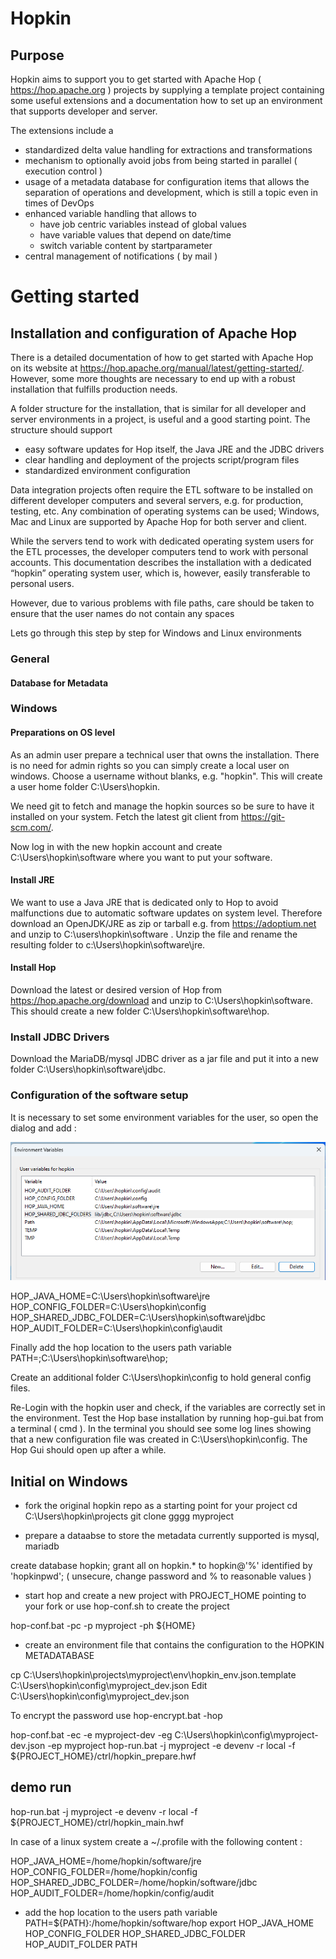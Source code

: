 # Hopkin
## Purpose
Hopkin aims to support you to get started with Apache Hop ( https://hop.apache.org ) projects by supplying a template project containing some useful extensions and a documentation how to set up an environment that supports developer and server.

The extensions include a 
- standardized delta value handling for extractions and transformations
- mechanism to optionally avoid jobs from being started in parallel ( execution control )
- usage of a metadata database for configuration items that allows the separation of operations and development, which is still a topic even in times of DevOps
- enhanced variable handling that allows to 
    - have job centric variables instead of global values 
    - have variable values that depend on date/time
    - switch variable content by startparameter
- central management of notifications ( by mail )

# Getting started
## Installation and configuration of Apache Hop

There is a detailed documentation of how to get started with Apache Hop on its website at https://hop.apache.org/manual/latest/getting-started/. However, some more thoughts are necessary to end up with a robust installation that fulfills production needs.

A folder structure for the installation, that is similar for all developer and server environments in a project, is useful and a good starting point. The structure should support

- easy software updates for Hop itself, the Java JRE and the JDBC drivers
- clear handling and deployment of the projects script/program files 
- standardized environment configuration

Data integration projects often require the ETL software to be installed on different developer computers and several servers, e.g. for production, testing, etc. Any combination of operating systems can be used; Windows, Mac and Linux are supported by Apache Hop for both server and client.

While the servers tend to work with dedicated operating system users for the ETL processes, the developer computers tend to work with personal accounts. This documentation describes the installation with a dedicated “hopkin” operating system user, which is, however, easily transferable to personal users.

However, due to various problems with file paths, care should be taken to ensure that the user names do not contain any spaces

Lets go through this step by step for Windows and Linux environments

### General
#### Database for Metadata



### Windows
#### Preparations on OS level
As an admin user prepare a technical user that owns the installation. There is no need for admin rights so you can simply create a local user on windows. Choose a username without blanks, e.g. "hopkin". This will create a user home folder C:\Users\hopkin.

We need git to fetch and manage the hopkin sources so be sure to have it installed on your system. Fetch the latest git client from https://git-scm.com/.

Now log in with the new hopkin account and create C:\Users\hopkin\software where you want to put your software. 

#### Install JRE
We want to use a Java JRE that is dedicated only to Hop to avoid malfunctions due to automatic software updates on system level. Therefore download an OpenJDK/JRE as zip or tarball e.g. from https://adoptium.net and unzip to C:\users\hopkin\software .
Unzip the file and rename the resulting folder to c:\Users\hopkin\software\jre.

#### Install Hop
Download the latest or desired version of Hop from https://hop.apache.org/download and unzip to C:\Users\hopkin\software. This should create a new folder C:\Users\hopkin\software\hop.

### Install JDBC Drivers
Download the MariaDB/mysql JDBC driver as a jar file and put it into a new folder C:\Users\hopkin\software\jdbc.

### Configuration of the software setup
It is necessary to set some environment variables for the user, so open the dialog and add :

![Environment](doc/img/EnvironmentVariables.png?raw=true "Environment Settings")

HOP_JAVA_HOME=C:\Users\hopkin\software\jre
HOP_CONFIG_FOLDER=C:\Users\hopkin\config
HOP_SHARED_JDBC_FOLDER=C:\Users\hopkin\software\jdbc
HOP_AUDIT_FOLDER=C:\Users\hopkin\config\audit

Finally add the hop location to the users path variable
PATH=<originalPath>;C:\Users\hopkin\software\hop;


Create an additional folder C:\Users\hopkin\config to hold general config files.

Re-Login with the hopkin user and check, if the variables are correctly set in the environment. Test the Hop base installation by running hop-gui.bat from a terminal ( cmd ). 
In the terminal you should see some log lines showing that a new configuration file was created in C:\Users\hopkin\config. The Hop Gui should open up after a while.




## Initial on Windows
- fork the original hopkin repo as a starting point for your project
cd C:\Users\hopkin\projects
git clone gggg myproject

- prepare a dataabse to store the metadata
currently supported is mysql, mariadb

create database hopkin;
grant all on hopkin.* to hopkin@'%' identified by 'hopkinpwd';
( unsecure, change password and % to reasonable values )

- start hop and create a new project with PROJECT_HOME pointing to your fork or use hop-conf.sh to create the project

hop-conf.bat -pc -p myproject -ph ${HOME}

- create an environment file that contains the configuration to the HOPKIN METADATABASE

cp C:\Users\hopkin\projects\myproject\env\hopkin_env.json.template C:\Users\hopkin\config\myproject_dev.json
Edit C:\Users\hopkin\config\myproject_dev.json 

To encrypt the password use 
hop-encrypt.bat -hop <mydbpassword>

hop-conf.bat -ec -e myproject-dev -eg C:\Users\hopkin\config\myproject-dev.json -ep myproject
hop-run.bat -j myproject -e devenv -r local -f ${PROJECT_HOME}/ctrl/hopkin_prepare.hwf

## demo run
hop-run.bat -j myproject -e devenv -r local -f ${PROJECT_HOME}/ctrl/hopkin_main.hwf


In case of a linux system create a ~/.profile with the following content :

HOP_JAVA_HOME=/home/hopkin/software/jre
HOP_CONFIG_FOLDER=/home/hopkin/config
HOP_SHARED_JDBC_FOLDER=/home/hopkin/software/jdbc
HOP_AUDIT_FOLDER=/home/hopkin/config/audit
- add the hop location to the users path variable
PATH=${PATH}:/home/hopkin/software/hop
export HOP_JAVA_HOME HOP_CONFIG_FOLDER HOP_SHARED_JDBC_FOLDER HOP_AUDIT_FOLDER PATH 
